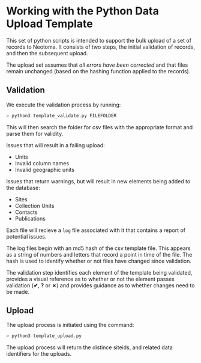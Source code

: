 # Working with the Python Data Upload Template

This set of python scripts is intended to support the bulk upload of a set of records to Neotoma. It consists of two steps,
the initial validation of records, and then the subsequent upload.

The upload set assumes that _all errors have been corrected_ and that files remain unchanged (based on the hashing function applied to the records).

## Validation

We execute the validation process by running:

```bash
> python3 template_validate.py FILEFOLDER
```

This will then search the folder for csv files with the appropriate format and parse them for validity.

Issues that will result in a failing upload:

* Units
* Invalid column names
* Invalid geographic units

Issues that return warnings, but will result in new elements being added to the database:

* Sites
* Collection Units
* Contacts
* Publications

Each file will recieve a `log` file associated with it that contains a report of potential issues.

The log files begin with an md5 hash of the csv template file. This appears as a string of numbers and letters that record a point in time of the file. The hash is used to identify whether or not files have changed since validation.

The validation step identifies each element of the template being validated, provides a visual reference as to whether or not the element passes validation (**✔**, **?** or **✗**) and provides guidance as to whether changes need to be made.

## Upload

The upload process is initiated using the command:

```bash
> python3 template_upload.py
```

The upload process will return the distince siteids, and related data identifiers for the uploads.

